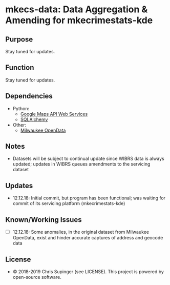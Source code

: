 # mkecs-data: Data Aggregation & Amending for mkecrimestats-kde

## Purpose
Stay tuned for updates.

## Function
Stay tuned for updates.

## Dependencies
* Python:
  * [Google Maps API Web Services](https://github.com/googlemaps/google-maps-services-python)
  * [SQLAlchemy](http://www.sqlalchemy.org)
* Other:
  * [Milwaukee OpenData](https://data.milwaukee.gov)

## Notes
* Datasets will be subject to continual update since WIBRS data is always updated; updates in WIBRS queues amendments to the servicing dataset

## Updates
* 12.12.18: Initial commit, but program has been functional; was waiting for commit of its servicing platform (mkecrimestats-kde)

## Known/Working Issues
* [ ] 12.12.18: Some anomalies, in the original dataset from Milwaukee OpenData, exist and hinder accurate captures of address and geocode data

## License
* © 2018-2019 Chris Supinger (see LICENSE).  This project is powered by open-source software.

